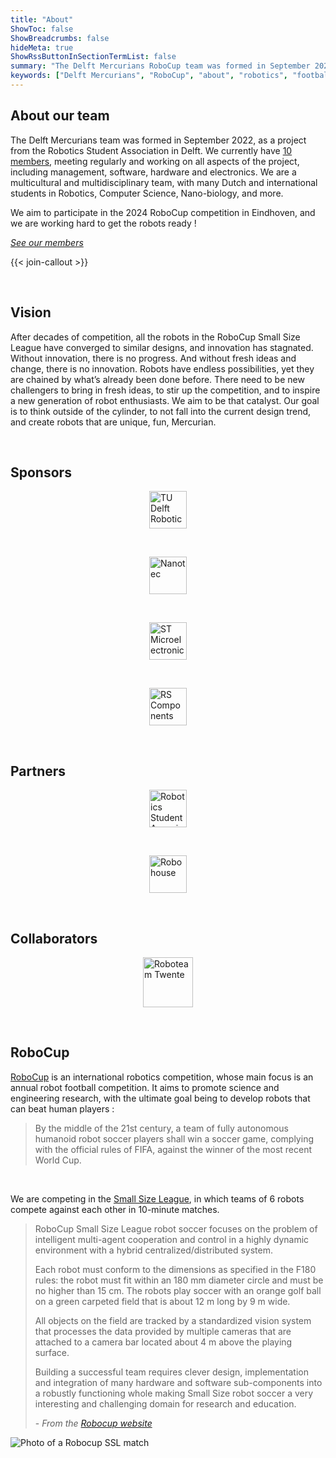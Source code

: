 ```yaml
---
title: "About"
ShowToc: false
ShowBreadcrumbs: false
hideMeta: true
ShowRssButtonInSectionTermList: false
summary: "The Delft Mercurians RoboCup team was formed in September 2022, as a project from the Robotics Student Association in Delft. We aim to participate in the 2024 RoboCup competition in Eindhoven, and we are working hard to get the robots ready !"
keywords: ["Delft Mercurians", "RoboCup", "about", "robotics", "football"]
---
```


## About our team

The Delft Mercurians team was formed in September 2022, as a project from the Robotics Student Association in Delft.
We currently have [10 members](/members), meeting regularly and working on all aspects of the project, including
management, software, hardware and electronics. We are a multicultural and multidisciplinary team, with many
Dutch and international students in Robotics, Computer Science, Nano-biology, and more.

We aim to participate in the 2024 RoboCup competition in Eindhoven, and we are working hard to get the robots ready !

[*See our members*](/members/)

{{< join-callout >}}

<br>

## Vision
After decades of competition, all the robots in the RoboCup Small Size League have converged to similar designs, and innovation has stagnated. Without innovation, there is no progress. And without fresh ideas and change, there is no innovation. Robots have endless possibilities, yet they are chained by what’s already been done before. There need to be new challengers to bring in fresh ideas, to stir up the competition, and to inspire a new generation of robot enthusiasts. We aim to be that catalyst. Our goal is to think outside of the cylinder, to not fall into the current design trend, and create robots that are unique, fun, Mercurian.

<br>

## Sponsors

[<img src="/images/sponsors/dri_logo.svg" alt="TU Delft Robotics Institute" class="sponsor-image dri-logo" />](https://tudelftroboticsinstitute.nl)

<br>

[<img src="/images/sponsors/nanotec_logo.svg" alt="Nanotec" class="sponsor-image" />](https://en.nanotec.com)

<br>

[<img src="/images/sponsors/st_logo.png" alt="ST Microelectronics" class="sponsor-image st-logo" />](https://www.st.com)

<br>

[<img src="/images/sponsors/rs_logo.png" alt="RS Components" class="sponsor-image" />](https://nl.rs-online.com/web/)

<br>

## Partners

[<img src="/images/sponsors/rsa_logo.svg" alt="Robotics Student Association" class="sponsor-image" />](https://rsadelft.nl)

<br>

[<img src="/images/sponsors/robohouse_logo.png" alt="Robohouse" class="sponsor-image" />](https://robohouse.nl)

<br>

## Collaborators

[<img src="/images/sponsors/twente_logo.png" alt="Roboteam Twente" class="sponsor-image" style="height: 80px" />](https://roboteamtwente.nl/)

<br>

## RoboCup

[RoboCup](https://robocup.org) is an international robotics competition, whose main focus is an annual robot football
competition. It aims to promote science and engineering research, with the ultimate goal being to develop robots that
can beat human players :

> By the middle of the 21st century, a team of fully autonomous humanoid
> robot soccer players shall win a soccer game, complying with the
> official rules of FIFA, against the winner of the most recent World Cup.

<br>

We are competing in the [Small Size League](https://ssl.robocup.org/), in which teams of 6 robots compete against each
other in 10-minute matches.

> RoboCup Small Size League robot soccer focuses on the problem of intelligent multi-agent cooperation and control in a
> highly dynamic environment with a hybrid centralized/distributed system.
>
> Each robot must conform to the dimensions as specified in the F180 rules: the robot must fit within an 180 mm
> diameter circle and must be no higher than 15 cm. The robots play soccer with an orange golf ball on a green
> carpeted field that is about 12 m long by 9 m wide.
>
> All objects on the field are tracked by a standardized vision system that processes the data provided by
> multiple cameras that are attached to a camera bar located about 4 m above the playing surface.
>
> Building a successful team requires clever design, implementation and integration of many hardware and software
> sub-components into a robustly functioning whole making Small Size robot soccer a very interesting and challenging
> domain for research and education.
>
> \- *From the [Robocup website](https://ssl.robocup.org/about/)*

![Photo of a Robocup SSL match](/images/illustrations/robocup_match.jpg)

<style>
.sponsor-image {
  display: block;
  margin-left: auto !important;
  margin-right: auto !important;
  height: 60px;
}

body.dark .dri-logo {
  content: url("/images/sponsors/dri_logo_dark.svg");
}
body.dark .st-logo {
  content: url("/images/sponsors/st_logo_dark.png");
}
</style>
